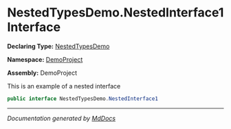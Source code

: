 ﻿<!--  
 =================================================================   
   Auto-Generated:   
   The contents of this file were generated by a tool.  
   Changes to this file may be list if the file is regenerated  
 =================================================================   
-->

# NestedTypesDemo.NestedInterface1 Interface

**Declaring Type:** [NestedTypesDemo](../index.md)

**Namespace:** [DemoProject](../../index.md)

**Assembly:** DemoProject

This is an example of a nested interface

```csharp
public interface NestedTypesDemo.NestedInterface1
```
___

*Documentation generated by [MdDocs](https://github.com/ap0llo/mddocs)*
